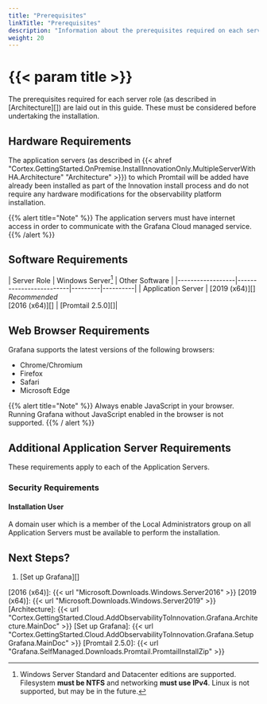```yaml
---
title: "Prerequisites"
linkTitle: "Prerequisites"
description: "Information about the prerequisites required on each server type for installation."
weight: 20
---
```

# {{< param title >}}

The prerequisites required for each server role (as described in [Architecture][]) are laid out in this guide. These must be considered before undertaking the installation.

## Hardware Requirements

The application servers (as described in {{< ahref "Cortex.GettingStarted.OnPremise.InstallInnovationOnly.MultipleServerWithHA.Architecture" "Architecture" >}}) to which Promtail will be added have already been installed as part of the Innovation install process and do not require any hardware modifications for the observability platform installation.

{{% alert title="Note" %}}
The application servers must have internet access in order to communicate with the Grafana Cloud managed service.
{{% /alert %}}


## Software Requirements

| Server&nbsp;Role | Windows&nbsp;Server[^1] | Other&nbsp;Software |
|------------------|-------------------------|---------|----------|
| Application Server | [2019 (x64)][] *Recommended*<br>[2016 (x64)][] | [Promtail 2.5.0][]|

[^1]: Windows Server Standard and Datacenter editions are supported. Filesystem **must be NTFS** and networking **must use IPv4**. Linux is not supported, but may be in the future.

## Web Browser Requirements

Grafana supports the latest versions of the following browsers:

* Chrome/Chromium
* Firefox
* Safari
* Microsoft Edge

{{% alert title="Note" %}}
Always enable JavaScript in your browser. Running Grafana without JavaScript enabled in the browser is not supported.
{{% / alert %}}

## Additional Application Server Requirements

These requirements apply to each of the Application Servers.

### Security Requirements

#### Installation User

A domain user which is a member of the Local Administrators group on all Application Servers must be available to perform the installation.

## Next Steps?

1. [Set up Grafana][]

[2016 (x64)]: {{< url "Microsoft.Downloads.Windows.Server2016" >}}
[2019 (x64)]: {{< url "Microsoft.Downloads.Windows.Server2019" >}}
[Architecture]: {{< url "Cortex.GettingStarted.Cloud.AddObservabilityToInnovation.Grafana.Architecture.MainDoc" >}}
[Set up Grafana]: {{< url "Cortex.GettingStarted.Cloud.AddObservabilityToInnovation.Grafana.SetupGrafana.MainDoc" >}}
[Promtail 2.5.0]:  {{< url "Grafana.SelfManaged.Downloads.Promtail.PromtailInstallZip" >}}
